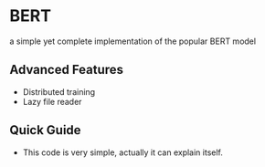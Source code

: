 # BERT
a simple yet complete implementation of the popular BERT model

## Advanced Features
- Distributed training
- Lazy file reader

## Quick Guide
- This code is very simple, actually it can explain itself.
